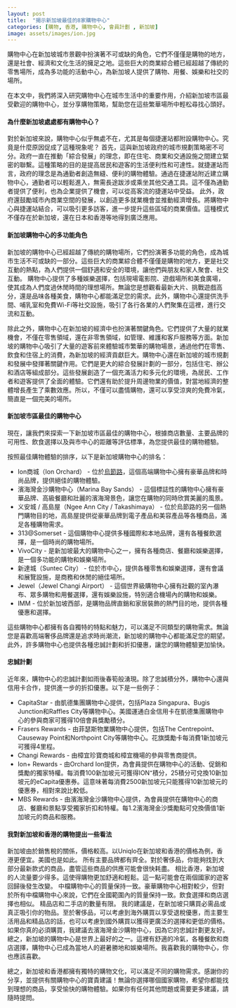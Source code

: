 ```yaml
---
layout: post
title:  "揭示新加坡最佳的8家購物中心"
categories: [購物, 香港, 購物中心, 會員計劃 , 新加坡]
image: assets/images/ion.jpg
---
```

購物中心在新加坡城市景觀中扮演著不可或缺的角色，它們不僅僅是購物的地方，還是社會、經濟和文化生活的擁足之地。這些巨大的商業綜合體已經超越了傳統的零售場所，成為多功能的活動中心，為新加坡人提供了購物、用餐、娛樂和社交的場所。

在本文中，我們將深入研究購物中心在城市生活中的重要作用，介紹新加坡市區最受歡迎的購物中心，並分享購物策略，幫助您在這些繁華場所中輕松尋找心頭好。

#### 為什麼新加坡處處都有購物中心？
對於新加坡來說，購物中心似乎無處不在，尤其是每個捷運站都附設購物中心。究竟是什麼原因促成了這種現象呢？ 首先，這與新加坡政府的城市規劃策略密不可分。政府一直在推動「綜合發展」的理念，即在住宅、商業和交通設施之間建立緊密的聯繫。這種策略的目的是提高居民和遊客的生活便利性和可達性。就捷運站而言，政府的理念是為通勤者創造無縫、便利的購物體驗。通過在捷運站附近建立購物中心，通勤者可以輕鬆進入，無需長途跋涉或乘坐其他交通工具。這不僅為通勤者提供了便利，也為企業提供了機會，可以從高客流的捷運站中受益。 此外，政府還鼓勵城市內商業空間的發展，以創造更多就業機會並推動經濟增長。將購物中心與捷運站結合，可以吸引更多訪客，進一步提升這些區域的商業價值。這種模式不僅存在於新加坡，還在日本和香港等地得到廣泛應用。

#### 新加坡購物中心的多功能角色
新加坡的購物中心已經超越了傳統的購物場所，它們扮演著多功能的角色，成為城市生活不可或缺的一部分。這些巨大的商業綜合體不僅僅是購物的地方，更是社交互動的熱點，為人們提供一個舒適和安全的環境，讓他們與朋友和家人聚會、社交互動。
購物中心提供了多種娛樂選擇，包括現場電影院、遊戲場所和美食廣場，使其成為人們度過休閒時間的理想場所。無論您是想觀看最新大片、挑戰遊戲高分，還是品味各種美食，購物中心都能滿足您的需求。此外，購物中心還提供洗手間、哺乳室和免費Wi-Fi等社交設施，吸引了各行各業的人們聚集在這裡，進行交流和互動。

除此之外，購物中心在新加坡的經濟中也扮演著關鍵角色。它們提供了大量的就業機會，不僅在零售領域，還在非零售領域，如管理、維護和客戶服務等方面。新加坡的購物中心吸引了大量的遊客前來體驗城市繁華的購物場景，通過他們在零售、飲食和住宿上的消費，為新加坡的經濟貢獻巨大。購物中心還在新加坡的城市規劃和發展中發揮著關鍵作用。它們是更大的綜合發展計劃的一部分，包括住宅、辦公和酒店等組成部分。這些發展創造了一個充滿活力和多元化的環境，為居民、工作者和遊客提供了全面的體驗。它們還有助於提升周邊物業的價值，對當地經濟的整體增長產生了乘數效應。所以，不僅可以盡情購物，還可以享受涼爽的免費冷氣，簡直是一個完美的場所。

#### 新加坡市區最佳的購物中心
現在，讓我們來探索一下新加坡市區最佳的購物中心，根據商店數量、主要品牌的可用性、飲食選擇以及與市中心的距離等評估標準，為您提供最佳的購物體驗。

按照最佳購物體驗的排序，以下是新加坡購物中心的排名： 
+ Ion商城（Ion Orchard） - 位於[烏節路](https://fromhktosg.github.io/zh/neighbourhood/)，這個高端購物中心擁有豪華品牌和時尚品牌，提供絕佳的購物體驗。
+ 濱海灣金沙購物中心（Marina Bay Sands） - 這個標誌性的購物中心擁有豪華品牌、高級餐廳和壯麗的濱海灣景色，讓您在購物的同時欣賞美麗的風景。
+ 义安城 / 高島屋（Ngee Ann City / Takashimaya） - 位於烏節路的另一個熱門購物目的地，高島屋提供從豪華品牌到電子產品和美容產品等各種商品，滿足各種購物需求。
+ 313@Somerset - 這個購物中心提供多種國際和本地品牌，還有各種餐飲選擇，是一個時尚的購物場所。
+ VivoCity - 是新加坡最大的購物中心之一，擁有各種商店、餐廳和娛樂選擇，是一個多功能的購物和娛樂場所。
+ 新達城（Suntec City） - 位於市中心，提供各種零售和娛樂選擇，還有會議和展覽設施，是商務和休閒的絕佳場所。
+ Jewel（Jewel Changi Airport） - 這個世界級購物中心擁有壯觀的室內瀑布、眾多購物和用餐選擇，還有娛樂設施，特別適合機場內的購物和娛樂。
+ IMM - 位於新加坡西部，是購物品牌直銷和家居裝飾的熱門目的地，提供各種優惠和選擇。

這些購物中心都擁有各自獨特的特點和魅力，可以滿足不同類型的購物需求。無論您是喜歡高端奢侈品牌還是追求時尚潮流，新加坡的購物中心都能滿足您的期望。此外，許多購物中心也提供各種忠誠計劃和折扣優惠，讓您的購物體驗更加愉快。

#### 忠誠計劃
近年來，購物中心的忠誠計劃如雨後春筍般湧現。除了忠誠積分外，購物中心還與信用卡合作，提供進一步的折扣優惠。以下是一些例子：
+ CapitaStar - 由凱德集團購物中心提供，包括Plaza Singapura、Bugis Junction和Raffles City等購物中心。美國運通白金信用卡在凱德集團購物中心的參與商家可獲得10倍會員獎勵積分。
+ Frasers Rewards - 由菲瑟斯物業購物中心提供，包括The Centrepoint、Causeway Point和Northpoint City等購物中心。花旗獎勵卡每消費1新加坡元可獲得4里程。
+ Changi Rewards - 由樟宜珍寶商城和樟宜機場的參與零售商提供。
+ Ion+ Rewards - 由Orchard Ion提供，為會員提供在購物中心的活動、促銷和獎勵的獨家特權。每消費100新加坡元可獲得ION⁺積分，25積分可兌換10新加坡元的eCapita優惠券。這意味著每消費2500新加坡元只能獲得10新加坡元的優惠券，相對來說比較低。
+ MBS Rewards - 由濱海灣金沙購物中心提供，為會員提供在購物中心的商店、餐廳和景點享受獨家折扣和特權。每1.2濱海灣金沙獎勵點可兌換價值1新加坡元的商品和服務。

#### 我對新加坡和香港的購物提出一些看法 
新加坡由於銷售稅的關係，價格較高。以Uniqlo在新加坡和香港的價格為例，香港更便宜。美國也是如此。 所有主要品牌都有齊全。對於奢侈品，你能夠找到大部分最新款式的商品，盡管這些商品的供應可能會很快耗盡。 相比香港，新加坡的人流量要少得多。這使得購物更加舒適和輕鬆。這一點可能會在兩個國家的遊客回歸後發生改變。 中檔購物中心的質量保持一致。豪華購物中心相對較少，但對於所有中檔購物中心來說，它們在全國範圍內的質量保持一致。飲食選擇和商店選擇也相似。 精品店和二手店的數量有限。 我的建議是，在新加坡只購買必需品或真正吸引你的物品。至於奢侈品，可以考慮到海外購買以享受退稅優惠，而主要生活用品和精品店的話，也可以考慮到國外購買以獲得更廣泛的選擇和更低的價格。如果你真的必須購買，我建議去濱海灣金沙購物中心，因為它的忠誠計劃更友好。總之，新加坡的購物中心是世界上最好的之一。這裡有舒適的冷氣，各種餐飲和商店選擇，購物中心已成為當地人的避暑勝地和娛樂場所。我喜歡我的購物中心，你也應該喜歡。

總之，新加坡和香港都擁有獨特的購物文化，可以滿足不同的購物需求。感謝你的分享，並提供有關購物中心的寶貴建議！無論你選擇哪個國家購物，希望你都能找到理想的商品，享受愉快的購物體驗。如果你有任何其他問題或需要更多建議，請隨時提問。
